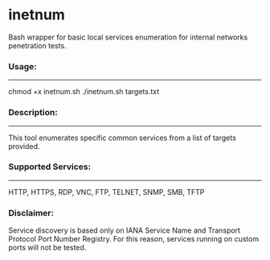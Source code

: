 # inetnum
Bash wrapper for basic local services enumeration for internal networks penetration tests.

### Usage: 
---------------------------------
chmod +x inetnum.sh
./inetnum.sh targets.txt

### Description:
---------------------------------
This tool enumerates specific common services from a list of targets provided.

### Supported Services:
---------------------------------
HTTP, HTTPS, RDP, VNC, FTP, TELNET, SNMP, SMB, TFTP

### Disclaimer: 
Service discovery is based only on IANA Service Name and Transport Protocol Port Number Registry.
For this reason, services running on custom ports will not be tested.
